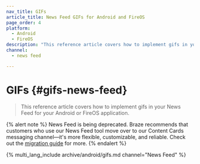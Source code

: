 ```yaml
---
nav_title: GIFs
article_title: News Feed GIFs for Android and FireOS
page_order: 4
platform: 
  - Android
  - FireOS
description: "This reference article covers how to implement gifs in your News Feed for your Android or FireOS application."
channel:
  - news feed

---
```


# GIFs {#gifs-news-feed}

> This reference article covers how to implement gifs in your News Feed for your Android or FireOS application.

{% alert note %}
News Feed is being deprecated. Braze recommends that customers who use our News Feed tool move over to our Content Cards messaging channel—it's more flexible, customizable, and reliable. Check out the [migration guide]({{site.baseurl}}/user_guide/message_building_by_channel/content_cards/migrating_from_news_feed/) for more.
{% endalert %}

{% multi_lang_include archive/android/gifs.md channel="News Feed" %}

